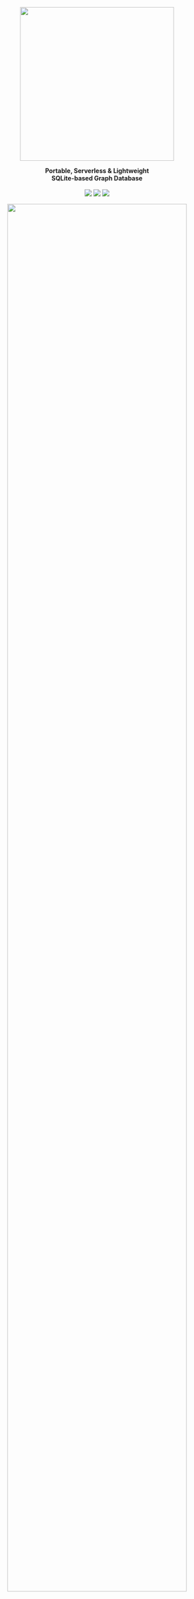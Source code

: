 
<p align="center"><img align="center" width="350" src="https://raw.githubusercontent.com/arturo-lang/grafito/master/logo.png"/></p>
<p align="center">
  <b>Portable, Serverless & Lightweight<br>SQLite-based Graph Database</b>
  <br><br>
  <img src="https://img.shields.io/github/license/arturo-lang/grafito?style=flat-square">
  <img src="https://img.shields.io/badge/language-Arturo-orange.svg?style=flat-square">
  <img src="https://img.shields.io/github/workflow/status/arturo-lang/grafito/Run%20Tests?style=flat-square">
</p>

<p align="center"><img width="90%" align="center" src="https://raw.githubusercontent.com/arturo-lang/grafito/master/screenshot.png"/></p>

---

<!--ts-->

* [At A Glance](#at-a-glance)
* [Try Grafito](#try-grafito)
    * [Docker](#docker)
    * [As a Library](#as-a-library)
    * [As a Standalone tool](#as-a-standalone-tool)
* [How To](#how-to)
    * [Create a simple Node](#create-a-simple-node)
    * [Create Relationships between Nodes](#create-relationships-between-nodes)
    * [Search Nodes](#search-nodes)
    * [Delete an existing Node](#delete-an-existing-node)
    * [Delete an existing Relationship](#delete-an-existing-relationship)
    * [More complex queries](#more-complex-queries)
    	* [Using filters](#using-filters)
    * [Preview a Set of Nodes](#preview-a-set-of-nodes)
* [Command Reference](#command-reference)
    * [put](#put)
    * [unput](#unput)
    * [link](#link)
    * [unlink](#unlink)
    * [what](#what)
    * [fetch](#fetch)
    * [preview](#preview)
* [Filter Reference](#filter-reference)
    * [contains](#contains)
    * [less](#less)
    * [greater](#greater)
    * [lessOrEqual](#lessOrEqual)
    * [greaterOrEqual](#greaterOrEqual)
    * [not](#not)
    * [in](#in)
* [Community](#community)
* [License](#license)   

<!--te-->

---

## At A Glance

I know you really don't care about long explanations and want to have a look at working code right away, so... here you are (this is the code the creates the graph in the image above):

```red
do.import {grafito.art}

do [
    graph.create "sample4" [
        ;---------------------------------------------
        ; Populate the database
        ;---------------------------------------------

        uk: put'country [name: "United Kingdom"]
        au: put'country [name: "Australia"]
        us: put'country [name: "United States"] 
        ca: put'country [name: "Canada"]

        nolan:    put'person [name: "Christopher Nolan" birthday: 1970 sex: "m"]
        pearce:   put'person [name: "Guy Pearce" birthday: 1967 sex: "m"]
        hanson:   put'person [name: "Curtis Hanson" birthday: 1945 sex: "m"]
        spacey:   put'person [name: "Kevin Spacey" birthday: 1959 sex: "m"]
        dicaprio: put'person [name: "Leonardo DiCaprio" birthday: 1974 sex: "m"]
        moss:     put'person [name: "Carrie-Ann Moss" birthday: 1967 sex: "f"]

        wach1: put'person [name: "Lana Wachowski" birthday: 1965 sex: "f"]
        wach2: put'person [name: "Lilly Wachowski" birthday: 1967 sex: "f"]

        memento:         put'movie [title: "Memento" year: 2000]
        inception:       put'movie [title: "Inception" year: 2010]
        laconfidential:  put'movie [title: "L.A. Confidential" year: 1997]
        matrix:          put'movie [title: "The Matrix" year: 1999]

        ;---------------------------------------------
        ; Define the relationships
        ; between our nodes
        ;---------------------------------------------

        link'isFrom nolan uk
        link'isFrom pearce au
        link'isFrom @[hanson spacey dicaprio wach1 wach2] us
        link'isFrom moss ca

        link'directed nolan @[memento inception]
        link'directed hanson laconfidential
        link'directed @[wach1 wach2] matrix

        link'actedIn pearce @[memento laconfidential]
        link'actedIn spacey laconfidential
        link'actedIn dicaprio inception
        link'actedIn moss @[memento matrix]

        ;---------------------------------------------
        ; Fetch every "person" &
        ; open the Desktop app for visualization
        ;---------------------------------------------
        
        preview fetch 'person ø
    ]
]
```

## Try Grafito!

### Docker

The easiest way to try Grafito is using Docker (although, without support for the Desktop app - yet)

```
docker run -it arturolang/grafito
```

or, if you want to run a specific script:

```
docker run -it -v $(pwd):/home arturolang/grafito <yourscript>
```

### As a Library

After having installed the latest version of [Arturo](https://github.com/arturo-lang/arturo), clone this repo
and simply go to the folder via your terminal.

Then, run one of the examples:

```
arturo examples/sample3.art
```

### As a Standalone tool

Or, fire up the interactive console:

```
./grafito.art
```

(If you pass a name, it will use it as your database file. If not, the database will be in-memory)

<p align="center"><img width="100%" align="center" src="https://raw.githubusercontent.com/arturo-lang/grafito/master/console.png"/></p>

And you can see your lightweight graph engine in action!

## How To

### Create a simple Node

```
graph.create "mygraph" [
	put 'person #[name: "John" sex: 'm]
]
```

### Create Relationships between Nodes

```
graph.create "mygraph" [
	john: put 'person #[name: "John" sex: 'm]
	joan: put 'person #[name: "Joan" sex: 'f]

	link 'marriedTo john joan
]
```

### Search Nodes

```
graph "mygraph" [
	inspect what 'person #[name: "Joan"] #[]
]
```


### Delete an existing Node

```
graph "mygraph" [
	unput what'person #[name: "John"] ø
]
```

### Delete an existing Relationship

```
graph "mygraph" [
	unlink'marriedTo what'person #[name: "John"] ø
                     what'person #[name: "Joan"] ø
]
```

### More complex queries

```
graph "mygraph" [
	inspect fetch 'person #[sex: "m"] #[
		marriedTo: what 'person #[name: "Joan"] #[]
	]
]
```

#### Using filters

```
graph "mygraph" [
	fetch'person [
		surname:"Doe"
		age: -> greater: 30
	] ø
]
```

### Preview a Set of Nodes

```
graph "mygraph" [
	preview fetch 'person ø ø
]
```

(If you run the `sample4` in the *examples* folder, you'll be a minimal movie database. Running the command `preview` will open up the Desktop app with the image you see above ;-))

## Command Reference

All of the following commands must run within a `graph` environment. In order to set it up, use:

```
graph <database> [
	;; your code goes here
]
```
> ⚠️  The `graph` command is not needed when you run Grafito as a tool, since the "environment" is already set up for you. ;-) 

If you pass `null` (or `ø`) then the database will be *in-memory*. If you want to save to a file on disk, then pass a string with the desired database name. If the database already exists, it will be re-opened. If not, it will be created from scratch.

> 💡  You may force the database to be re-created from scratch, regardless of whether it exists, by setting the `.create` attribute. E.g.
> ```
> graph.create "mygraph" [
> 	;; your code goes here
> ]
> ```

### put

#### Description

Create a new node of given type and with given properties.

#### Usage

<pre>
<b>put</b> <ins>type</ins> <i>:literal</i>
    <ins>properties</ins> <i>:dictionary</i>
</pre>

#### Returns

- *:dictionary* (node)

#### Examples

```red
put 'person #[name: "John" surname: "Doe" birthday: 1986]
```

### unput

#### Description

Delete given node

#### Usage

<pre>
<b>unput</b> <ins>node</ins> <i>:dictionary</i>
</pre>

#### Examples

```red
x: put 'person #[name: "John" surname: "Doe" birthday: 1986]
unput x
```

### link

#### Description

Create a new relationship of given type between given nodes.

#### Usage

<pre>
<b>link</b> <ins>type</ins> <i>:literal</i>
     <ins>source</ins> <i>:dictionary</i> (node), <i>:block</i> of <i>:dictionary</i> (node)
     <ins>target</ins> <i>:dictionary</i> (node), <i>:block</i> of <i>:dictionary</i> (node)
</pre>

#### Returns

- *:dictionary* (edge)

#### Examples

```red
link 'marriedTo put 'person #[name: "John" surname: "Doe" birthday: 1986] 
                put 'person #[name: "Mary" surname: "Doe" birthday: 1986]
```

### unlink

#### Description

Delete given relationship between given nodes

#### Usage

<pre>
<b>unlink</b> <ins>type</ins> <i>:literal</i>
       <ins>source</ins> <i>:dictionary</i> (node)
       <ins>target</ins> <i>:dictionary</i> (node)
</pre>

#### Examples

```red
x: put 'person #[name: "John" surname: "Doe" birthday: 1986]
y: put 'person #[name: "Mary" surname: "Doe" birthday: 1986]
link 'marriedTo x y
unlink 'marriedTo x y
```

### what

#### Description

Get the first node of given type, that satisfies all of given properties and relationships

#### Usage

<pre>
<b>what</b> <ins>type</ins> <i>:literal</i>
     <ins>properties</ins> <i>:dictionary</i> <i>:null</i>
     <ins>relationships</ins> <i>:dictionary</i> <i>:null</i>
</pre>

#### Returns

- *:dictionary* (node)

#### Examples

```red
print what 'person #[name: "John"] #[]
```

### fetch

#### Description

Get all nodes of given type, that satisfy all of given properties and relationships

#### Usage

<pre>
<b>fetch</b> <ins>type</ins> <i>:literal</i>
      <ins>properties</ins> <i>:dictionary</i> <i>:null</i>
      <ins>relationships</ins> <i>:dictionary</i> <i>:null</i>
</pre>

#### Returns

- *:block* of *:dictionary* (node)

#### Examples

```red
print fetch 'person #[surname: "Doe"] #[]
print fetch 'person #[surname: "Doe"] #[marriedTo: what'person #[name: "Mary"]#[]]
```

### preview

#### Description

Preview given array of nodes in Desktop app.

#### Usage

<pre>
<b>preview</b> <ins>nodes</ins> <i>:block</i>
</pre>

#### Examples

```red
preview fetch 'person #[surname: "Doe"] #[]
```

## Filter Reference

When querying - e.g. with `fetch` or `what` - you can search for results, not only for exact matches, but also using one of the filters below.

```red
fetch'person [
	surname: "Doe" 	; here, we are looking for an exact match
			; that is: people with the surname Doe
] ø
```

```red
fetch'person [
	surname: [
		contains: "D"	; here, we are using the 'contains filter
			        ; that is: people whose surname contains the letter D
	]
] ø
```

(The above, using Arturo's powerful syntax, could also be written like: 
```red
fetch'person [ surname: -> contains: "D" ] ø
```

### contains

Get rows that *contain* the given text.

### less

Get rows with a numeric value *less than* the given one.

### greater

Get rows with a numeric value *greater than* the given one.

### lessOrEqual

Get rows with a numeric value *less than or equal to* the given one.

### greaterOrEqual

Get rows with a numeric value *greater than or equal to* the given one.

### not

Get rows with a value *not equal to* the given one (or block of given values).

### in

Get rows with a numeric value *equal* to *one of those in* the given block.


Community
------------------------------

In case you want to ask a question, suggest an idea, or practically anything related to Grafito (or Arturo) - feel free! Everything and everyone is welcome.

For that, the most convenient place for me would be the [GitHub Issues](https://github.com/arturo-lang/grafito/issues) page.

[![Stargazers over time](https://starchart.cc/arturo-lang/grafito.svg)](https://starchart.cc/arturo-lang/grafito)

## License

MIT License

Copyright (c) 2021 Yanis Zafirópulos

Permission is hereby granted, free of charge, to any person obtaining a copy
of this software and associated documentation files (the "Software"), to deal
in the Software without restriction, including without limitation the rights
to use, copy, modify, merge, publish, distribute, sublicense, and/or sell
copies of the Software, and to permit persons to whom the Software is
furnished to do so, subject to the following conditions:

The above copyright notice and this permission notice shall be included in all
copies or substantial portions of the Software.

THE SOFTWARE IS PROVIDED "AS IS", WITHOUT WARRANTY OF ANY KIND, EXPRESS OR
IMPLIED, INCLUDING BUT NOT LIMITED TO THE WARRANTIES OF MERCHANTABILITY,
FITNESS FOR A PARTICULAR PURPOSE AND NONINFRINGEMENT. IN NO EVENT SHALL THE
AUTHORS OR COPYRIGHT HOLDERS BE LIABLE FOR ANY CLAIM, DAMAGES OR OTHER
LIABILITY, WHETHER IN AN ACTION OF CONTRACT, TORT OR OTHERWISE, ARISING FROM,
OUT OF OR IN CONNECTION WITH THE SOFTWARE OR THE USE OR OTHER DEALINGS IN THE
SOFTWARE.

